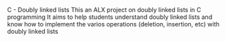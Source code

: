 C - Doubly linked lists
This an ALX project on doubly linked lists in C programming
It aims to help students understand doubly linked lists and know how to implement the varios operations (deletion, insertion, etc) with doubly linked lists
